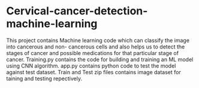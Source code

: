 # Cervical-cancer-detection-machine-learning
This project contains Machine learning code which can classify the image into cancerous and non- cancerous cells and also helps us to detect the stages of cancer and possible medications for that particular stage of cancer.
Training.py contains the code for building and training an ML model using CNN algorithm.
app.py contains python code to test the model against test dataset.
Train and Test zip files contains image dataset for taining and testing repectively.
